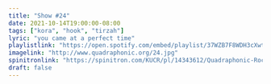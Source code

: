 ```yaml
---
title: "Show #24"
date: 2021-10-14T19:00:00-08:00
tags: ["kora", "hook", "tirzah"]
lyric: "you came at a perfect time"
playlistlink: "https://open.spotify.com/embed/playlist/37WZB7F8WDH3cXwttiY4on"
imagelink: "http://www.quadraphonic.org/24.jpg"
spinitronlink: "https://spinitron.com/KUCR/pl/14343612/Quadraphonic-Rock-Block"
draft: false
---
```

